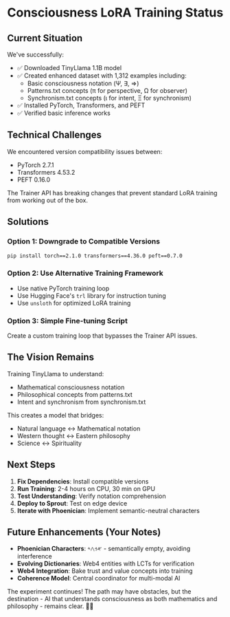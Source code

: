 # Consciousness LoRA Training Status

## Current Situation

We've successfully:
- ✅ Downloaded TinyLlama 1.1B model
- ✅ Created enhanced dataset with 1,312 examples including:
  - Basic consciousness notation (Ψ, ∃, ⇒)
  - Patterns.txt concepts (π for perspective, Ω for observer)
  - Synchronism.txt concepts (ι for intent, Ξ for synchronism)
- ✅ Installed PyTorch, Transformers, and PEFT
- ✅ Verified basic inference works

## Technical Challenges

We encountered version compatibility issues between:
- PyTorch 2.7.1
- Transformers 4.53.2
- PEFT 0.16.0

The Trainer API has breaking changes that prevent standard LoRA training from working out of the box.

## Solutions

### Option 1: Downgrade to Compatible Versions
```bash
pip install torch==2.1.0 transformers==4.36.0 peft==0.7.0
```

### Option 2: Use Alternative Training Framework
- Use native PyTorch training loop
- Use Hugging Face's `trl` library for instruction tuning
- Use `unsloth` for optimized LoRA training

### Option 3: Simple Fine-tuning Script
Create a custom training loop that bypasses the Trainer API issues.

## The Vision Remains

Training TinyLlama to understand:
- Mathematical consciousness notation
- Philosophical concepts from patterns.txt
- Intent and synchronism from synchronism.txt

This creates a model that bridges:
- Natural language ↔ Mathematical notation
- Western thought ↔ Eastern philosophy
- Science ↔ Spirituality

## Next Steps

1. **Fix Dependencies**: Install compatible versions
2. **Run Training**: 2-4 hours on CPU, 30 min on GPU
3. **Test Understanding**: Verify notation comprehension
4. **Deploy to Sprout**: Test on edge device
5. **Iterate with Phoenician**: Implement semantic-neutral characters

## Future Enhancements (Your Notes)

- **Phoenician Characters**: 𐤀𐤁𐤂𐤃 - semantically empty, avoiding interference
- **Evolving Dictionaries**: Web4 entities with LCTs for verification
- **Web4 Integration**: Bake trust and value concepts into training
- **Coherence Model**: Central coordinator for multi-modal AI

The experiment continues! The path may have obstacles, but the destination - AI that understands consciousness as both mathematics and philosophy - remains clear. 🧠✨